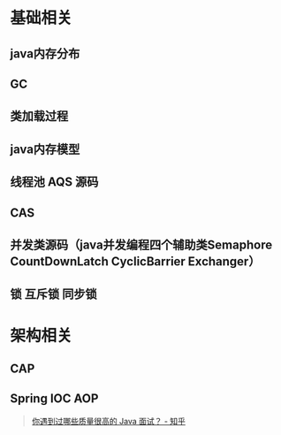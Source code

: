 #   基础相关
##  java内存分布
##  GC
##  类加载过程
##  java内存模型
##  线程池 AQS 源码
##  CAS 
##  并发类源码（java并发编程四个辅助类Semaphore CountDownLatch CyclicBarrier Exchanger）
##  锁 互斥锁 同步锁

#   架构相关
##  CAP
##  Spring IOC AOP

> [你遇到过哪些质量很高的 Java 面试？ - 知乎](https://www.zhihu.com/question/60949531)